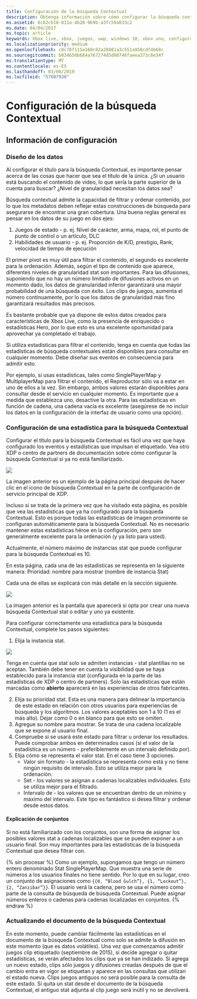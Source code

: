 ```yaml
---
title: Configuración de la búsqueda Contextual
description: Obtenga información sobre cómo configurar la búsqueda contextual para etiquetar los clips de juegos y las difusiones.
ms.assetid: 6cb2cb10-811a-4b20-9b9b-a3fc59a033c2
ms.date: 04/04/2017
ms.topic: article
keywords: Xbox live, xbox, juegos, uwp, windows 10, xbox uno, configuración del servicio de búsqueda contextual, clip de juego, de difusión
ms.localizationpriority: medium
ms.openlocfilehash: c8c78f115a160c82a28881a3c551a958cdf4b68c
ms.sourcegitcommit: b034650b684a767274d5d88746faeea373c8e34f
ms.translationtype: MT
ms.contentlocale: es-ES
ms.lasthandoff: 03/06/2019
ms.locfileid: "57607930"
---
```

# <a name="configuring-contextual-search"></a>Configuración de la búsqueda Contextual

## <a name="configuration-info"></a>Información de configuración

### <a name="designing-your-data"></a>Diseño de los datos
Al configurar el título para la búsqueda Contextual, es importante pensar acerca de las cosas que hacer que sea el título de la única.  ¿Si un usuario está buscando el contenido de vídeo, lo que sería la parte superior de la cuenta para buscar?  ¿Nivel de granularidad necesitan los datos sea?

Búsqueda contextual admite la capacidad de filtrar y ordenar contenido, por lo que los metadatos deben reflejar estas construcciones de búsqueda para asegurarse de encontrar una gran cobertura.  Una buena reglas general es pensar en los datos de su juego en dos ejes:
1. Juegos de estado - p. ej.  Nivel de carácter, arma, mapa, rol, el punto de punto de control o un artículo, DLC
2. Habilidades de usuario - p. ej. Proporción de K/D, prestigio, Rank, velocidad de tiempo de ejecución

El primer pivot es muy útil para filtrar el contenido, el segundo es excelente para la ordenación.  Además, según el tipo de contenido que aparece, diferentes niveles de granularidad stat son importantes.  Para las difusiones, suponiendo que no hay un número limitado de difusiones activos en un momento dado, los datos de granularidad inferior garantizará una mayor probabilidad de una búsqueda con éxito.  Los clips de juegos, aumenta el número continuamente, por lo que los datos de granularidad más fino garantizará resultados más precisos.

Es bastante probable que ya dispone de estos datos creados para características de Xbox Live, como la presencia de enriquecido o estadísticas Hero, por lo que esto es una excelente oportunidad para aprovechar ya completado el trabajo.

Si utiliza estadísticas para filtrar el contenido, tenga en cuenta que todas las estadísticas de búsqueda contextuales están disponibles para consultar en cualquier momento.  Debe diseñar sus eventos en consecuencia para admitir esto.

Por ejemplo, si usas estadísticas, tales como SinglePlayerMap y MultiplayerMap para filtrar el contenido, el Reproductor sólo va a estar en uno de ellos a la vez.  Sin embargo, ambos valores estarán disponibles para consultar desde el servicio en cualquier momento.  Es importante que a medida que establezca uno, desactive la otra.  Para las estadísticas en función de cadena, una cadena vacía es excelente (asegúrese de no incluir los datos en la configuración de la interfaz de usuario como una opción).

### <a name="configuring-a-stat-for-contextual-search"></a>Configuración de una estadística para la búsqueda Contextual
Configurar el título para la búsqueda Contextual es fácil una vez que haya configurado los eventos y estadísticas que impulsan el etiquetado.  Vea otro XDP o centro de partners de documentación sobre cómo configurar la búsqueda Contextual si ya no está familiarizado.

![](../images/contextual_search/config02.png)

La imagen anterior es un ejemplo de la página principal después de hacer clic en el icono de búsqueda Contextual en la parte de configuración de servicio principal de XDP.

Incluso si se trata de la primera vez que ha visitado esta página, es posible que vea las estadísticas que ya ha configurado para la búsqueda Contextual.  Esto es porque todas las estadísticas de imagen prominente se configuran automáticamente para la búsqueda Contextual. No es necesario mantener estas estadísticas héroe en la configuración, pero son generalmente excelente para la ordenación (y ya listo para usted).

Actualmente, el número máximo de instancias stat que puede configurar para la búsqueda Contextual es 10.

En esta página, cada una de las estadísticas se representa en la siguiente manera: Prioridad: nombre para mostrar (nombre de instancia Stat)

Cada una de ellas se explicará con más detalle en la sección siguiente.

![](../images/contextual_search/config01.png)

La imagen anterior es la pantalla que aparecerá si opta por crear una nueva búsqueda Contextual stat o editar y uno ya existente.

Para configurar correctamente una estadística para la búsqueda Contextual, complete los pasos siguientes:
1. Elija la instancia stat.

  ![](../images/contextual_search/config03.png)

  Tenga en cuenta que stat solo se admiten instancias - stat plantillas no se aceptan.  También debe tener en cuenta la visibilidad que se haya establecido para la instancia stat (configurada en la parte de las estadísticas de XDP o centro de partners).  Solo las estadísticas que están marcadas como **abierto** aparecerá en las experiencias de otros fabricantes.

2. Elija su prioridad stat. Esta es una manera para delinear la importancia de este estado en relación con otros usuarios para experiencias de búsqueda y los algoritmos.  Los valores aceptables son 1 a 10 (1 es el más alto).  Dejar como 0 o en blanco para que esto se omiten.
3. Agregue su nombre para mostrar.  Se trata de una cadena localizable que se expone al usuario final.
4. Compruebe si se usará este estado para filtrar u ordenar los resultados.  Puede comprobar ambos en determinados casos (si el valor de la estadística es un número - preferiblemente en un intervalo definido por).
5. Elija cómo se representa el valor stat.  En el caso tiene 3 opciones.
   * Valor sin formato - la estadística se representa como está y no tiene ningún requisito de intervalo.  Esto se utiliza mejor para la ordenación.
   * Set - los valores se asignan a cadenas localizables individuales.  Esto se utiliza mejor para el filtrado.
   * Intervalo de - los valores que se encuentran dentro de un mínimo y máximo del intervalo.  Este tipo es fantástico si desea filtrar y ordenar desde estos datos.

#### <a name="explaining-sets"></a>Explicación de conjuntos
Si no está familiarizado con los conjuntos, son una forma de asignar los posibles valores stat a cadenas localizables que se pueden exponer a un usuario final.  Son muy importantes para las estadísticas de la búsqueda Contextual que desea filtrar con.

{% sin procesar %} Como un ejemplo, supongamos que tengo un número entero denominado Stat SinglePlayerMap.  Que muestra una serie de números a los usuarios finales no tiene sentido.  Por lo que en su lugar, creo un conjunto de asignaciones como ```{{0, “Blood Gulch”}, {1, “Lockout”}, {2, “Zanzibar”}}```.  El usuario verá la cadena, pero se usa el número como parte de la consulta de búsqueda de búsqueda Contextual.  Puede asignar números enteros o cadenas para cadenas localizadas en conjuntos.
{% endraw %}

### <a name="updating-your-contextual-search-document"></a>Actualizando el documento de la búsqueda Contextual
En este momento, puede cambiar fácilmente las estadísticas en el documento de la búsqueda Contextual como solo se admite la difusión en este momento (que es datos volátiles).  Una vez que comenzamos admitir juegos clip etiquetado (septiembre de 2015), si decide agregar o quitar estadísticas, se verán afectados los clips que ya se han indizado.  Si agrega un nuevo estado, clips sólo juegos y difusiones creadas después de que el cambio entra en vigor se etiquetan y aparece en las consultas que utilizan el estado nueva. Clips juegos antiguos no será posible para la consulta de este estado. Si quita un stat desde el documento de la búsqueda Contextual, el antiguo stat adjunta al clip juego será inútil y no se devolverá.
